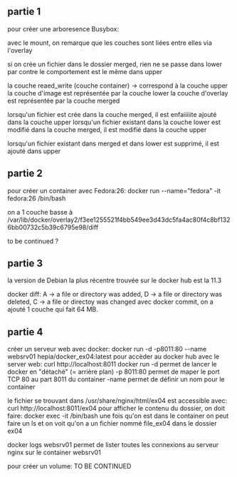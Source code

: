 
## partie 1

pour créer une arboresence Busybox:

avec le mount, on remarque que les couches sont liées entre elles via l'overlay

si on crée un fichier dans le dossier merged, rien ne se passe dans lower par contre le comportement est le même dans upper

la couche reaed_write (couche container) -> correspond à la couche upper
la couche d'image est représentée par la couche lower
la couche d'overlay est représentée par la couche merged

lorsqu'un fichier est crée dans la couche merged, il est enfaiiiiite ajouté dans la couche upper
lorsqu'un fichier existant dans la couche lower est modifié dans la couche merged, il est modifié dans la couche upper

lorsqu'un fichier existant dans merged et dans lower est supprimé, il est ajouté dans upper

## partie 2

pour créer un container avec Fedora:26:		docker run --name="fedora" -it fedora:26 /bin/bash

on a 1 couche basse à /var/lib/docker/overlay2/f3ee1255521f4bb549ee3d43dc5fa4ac80f4c8bf1326bb00732c5b39c6795e98/diff

to be continued ?

## partie 3

la version de Debian la plus récentre trouvée sur le docker hub est la 11.3

docker diff: A -> a file or directory was added, D -> a file or directory was deleted, C -> a file or directoy was changed
avec docker commit, on a ajouté 1 couche qui fait 64 MB.

## partie 4

créer un serveur web avec docker:	docker run -d -p8011:80 --name websrv01 hepia/docker_ex04:latest
pour accèder au docker hub avec le server web:		curl http://localhost:8011
docker run -d permet de lancer le docker en "détaché" (= arrière plan)
-p 8011:80 permet de maper le port TCP 80 au part 8011 du container
-name permet de définir un nom pour le container

le fichier se trouvant dans /usr/share/nginx/html/ex04 est accessible avec:	curl http://localhost:8011/ex04
pour afficher le contenu du dossier, on doit faire:		docker exec -it <container-name> /bin/bash
une fois qu'on est dans le container on peut faire un ls et on voit qu'on a un fichier nommé file_ex04 dans le dossier ex04

docker logs websrv01 permet de lister toutes les connexions au serveur nginx sur le container websrv01

pour créer un volume:		TO BE CONTINUED
